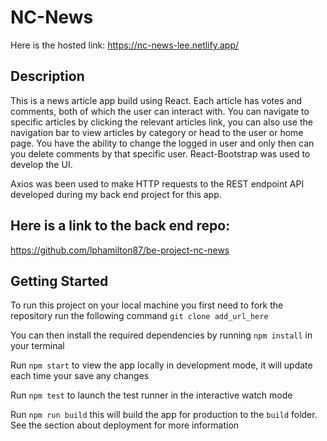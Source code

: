 # NC-News

Here is the hosted link: https://nc-news-lee.netlify.app/

## Description

This is a news article app build using React. Each article has votes and comments, both of which the user can interact with. You can navigate to specific articles by clicking the relevant articles link, you can also use the navigation bar to view articles by category or head to the user or home page. You have the ability to change the logged in user and only then can you delete comments by that specific user. React-Bootstrap was used to develop the UI.

Axios was been used to make HTTP requests to the REST endpoint API developed during my back end project for this app.

## Here is a link to the back end repo: 

https://github.com/lphamilton87/be-project-nc-news

## Getting Started

To run this project on your local machine you first need to fork the repository run the following command `git clone add_url_here`

You can then install the required dependencies by running `npm install` in your terminal

Run `npm start` to view the app locally in development mode, it will update each time your save any changes

Run `npm test` to launch the test runner in the interactive watch mode

Run `npm run build` this will build the app for production to the `build` folder. See the section about deployment for more information


